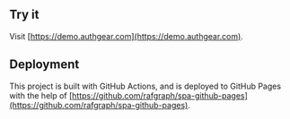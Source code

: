 ## Try it

Visit [https://demo.authgear.com](https://demo.authgear.com).

## Deployment

This project is built with GitHub Actions, and is deployed to GitHub Pages with the help of [https://github.com/rafgraph/spa-github-pages](https://github.com/rafgraph/spa-github-pages).
